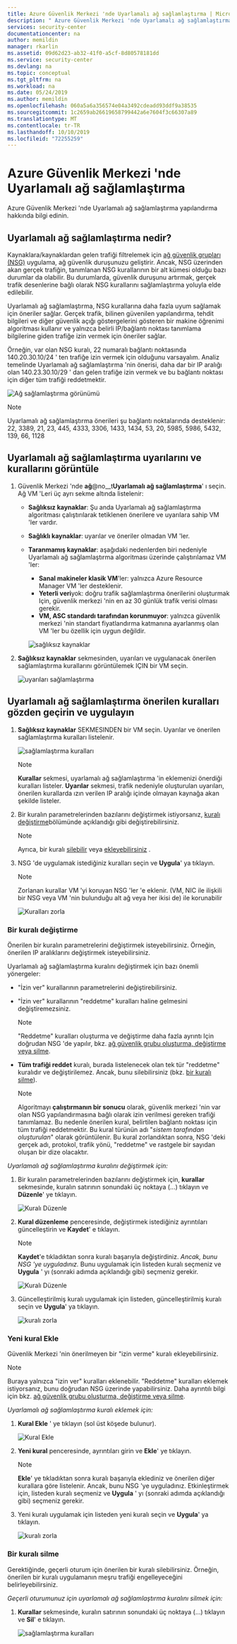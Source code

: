 ```yaml
---
title: Azure Güvenlik Merkezi 'nde Uyarlamalı ağ sağlamlaştırma | Microsoft Docs
description: " Azure Güvenlik Merkezi 'nde Uyarlamalı ağ sağlamlaştırma özelliğini etkinleştirmeyi öğrenin. "
services: security-center
documentationcenter: na
author: memildin
manager: rkarlin
ms.assetid: 09d62d23-ab32-41f0-a5cf-8d80578181dd
ms.service: security-center
ms.devlang: na
ms.topic: conceptual
ms.tgt_pltfrm: na
ms.workload: na
ms.date: 05/24/2019
ms.author: memildin
ms.openlocfilehash: 060a5a6a356574e04a3492cdeadd93ddf9a38535
ms.sourcegitcommit: 1c2659ab26619658799442a6e7604f3c66307a89
ms.translationtype: MT
ms.contentlocale: tr-TR
ms.lasthandoff: 10/10/2019
ms.locfileid: "72255259"
---
```

# <a name="adaptive-network-hardening-in-azure-security-center"></a>Azure Güvenlik Merkezi 'nde Uyarlamalı ağ sağlamlaştırma
Azure Güvenlik Merkezi 'nde Uyarlamalı ağ sağlamlaştırma yapılandırma hakkında bilgi edinin.

## <a name="what-is-adaptive-network-hardening"></a>Uyarlamalı ağ sağlamlaştırma nedir?
Kaynaklara/kaynaklardan gelen trafiği filtrelemek için [ağ güvenlik grupları (NSG)](https://docs.microsoft.com/azure/virtual-network/security-overview) uygulama, ağ güvenlik duruşunuzu geliştirir. Ancak, NSG üzerinden akan gerçek trafiğin, tanımlanan NSG kurallarının bir alt kümesi olduğu bazı durumlar da olabilir. Bu durumlarda, güvenlik duruşunu artırmak, gerçek trafik desenlerine bağlı olarak NSG kurallarını sağlamlaştırma yoluyla elde edilebilir.

Uyarlamalı ağ sağlamlaştırma, NSG kurallarına daha fazla uyum sağlamak için öneriler sağlar. Gerçek trafik, bilinen güvenilen yapılandırma, tehdit bilgileri ve diğer güvenlik açığı göstergelerini gösteren bir makine öğrenimi algoritması kullanır ve yalnızca belirli IP/bağlantı noktası tanımlama bilgilerine giden trafiğe izin vermek için öneriler sağlar.

Örneğin, var olan NSG kuralı, 22 numaralı bağlantı noktasında 140.20.30.10/24 ' ten trafiğe izin vermek için olduğunu varsayalım. Analiz temelinde Uyarlamalı ağ sağlamlaştırma 'nin önerisi, daha dar bir IP aralığı olan 140.23.30.10/29 ' dan gelen trafiğe izin vermek ve bu bağlantı noktası için diğer tüm trafiği reddetmektir.

![Ağ sağlamlaştırma görünümü](./media/security-center-adaptive-network-hardening/traffic-hardening.png)

> [!NOTE]
> Uyarlamalı ağ sağlamlaştırma önerileri şu bağlantı noktalarında desteklenir: 22, 3389, 21, 23, 445, 4333, 3306, 1433, 1434, 53, 20, 5985, 5986, 5432, 139, 66, 1128

## <a name="view-adaptive-network-hardening-alerts-and-rules"></a>Uyarlamalı ağ sağlamlaştırma uyarılarını ve kurallarını görüntüle

1. Güvenlik Merkezi 'nde **ağ**@no__t**Uyarlamalı ağ sağlamlaştırma**' ı seçin. Ağ VM 'Leri üç ayrı sekme altında listelenir:
   * **Sağlıksız kaynaklar**: Şu anda Uyarlamalı ağ sağlamlaştırma algoritması çalıştırılarak tetiklenen önerilere ve uyarılara sahip VM 'ler vardır. 
   * **Sağlıklı kaynaklar**: uyarılar ve öneriler olmadan VM 'ler.
   * **Taranmamış kaynaklar**: aşağıdaki nedenlerden biri nedeniyle Uyarlamalı ağ sağlamlaştırma algoritması üzerinde çalıştırılamaz VM 'ler:
      * **Sanal makineler klasik VM**'ler: yalnızca Azure Resource Manager VM 'ler desteklenir.
      * **Yeterli veri**yok: doğru trafik sağlamlaştırma önerilerini oluşturmak Için, güvenlik merkezi 'nin en az 30 günlük trafik verisi olması gerekir.
      * **VM, ASC standardı tarafından korunmuyor**: yalnızca güvenlik merkezi 'nin standart fiyatlandırma katmanına ayarlanmış olan VM 'ler bu özellik için uygun değildir.

     ![sağlıksız kaynaklar](./media/security-center-adaptive-network-hardening/unhealthy-resources.png)

2. **Sağlıksız kaynaklar** sekmesinden, uyarıları ve uygulanacak önerilen sağlamlaştırma kurallarını görüntülemek IÇIN bir VM seçin.

    ![uyarıları sağlamlaştırma](./media/security-center-adaptive-network-hardening/anh-recommendation-rules.png)


## <a name="review-and-apply-adaptive-network-hardening-recommended-rules"></a>Uyarlamalı ağ sağlamlaştırma önerilen kuralları gözden geçirin ve uygulayın

1. **Sağlıksız kaynaklar** SEKMESINDEN bir VM seçin. Uyarılar ve önerilen sağlamlaştırma kuralları listelenir.

     ![sağlamlaştırma kuralları](./media/security-center-adaptive-network-hardening/hardening-alerts.png)

   > [!NOTE]
   > **Kurallar** sekmesi, uyarlamalı ağ sağlamlaştırma 'in eklemenizi önerdiği kuralları listeler. **Uyarılar** sekmesi, trafik nedeniyle oluşturulan uyarıları, önerilen kurallarda ızın verilen IP aralığı içinde olmayan kaynağa akan şekilde listeler.

2. Bir kuralın parametrelerinden bazılarını değiştirmek istiyorsanız, [kuralı değiştirme](#modify-rule)bölümünde açıklandığı gibi değiştirebilirsiniz.
   > [!NOTE]
   > Ayrıca, bir kuralı [silebilir](#delete-rule) veya [ekleyebilirsiniz](#add-rule) .

3. NSG 'de uygulamak istediğiniz kuralları seçin ve **Uygula**' ya tıklayın.

      > [!NOTE]
      > Zorlanan kurallar VM 'yi koruyan NSG 'ler 'e eklenir. (VM, NIC ile ilişkili bir NSG veya VM 'nin bulunduğu alt ağ veya her ikisi de) ile korunabilir

    ![Kuralları zorla](./media/security-center-adaptive-network-hardening/enforce-hard-rule2.png)


### Bir kuralı <a name ="modify-rule"></a> değiştirme

Önerilen bir kuralın parametrelerini değiştirmek isteyebilirsiniz. Örneğin, önerilen IP aralıklarını değiştirmek isteyebilirsiniz.

Uyarlamalı ağ sağlamlaştırma kuralını değiştirmek için bazı önemli yönergeler:

* "İzin ver" kurallarının parametrelerini değiştirebilirsiniz. 
* "İzin ver" kurallarının "reddetme" kuralları haline gelmesini değiştiremezsiniz. 

  > [!NOTE]
  > "Reddetme" kuralları oluşturma ve değiştirme daha fazla ayrıntı Için doğrudan NSG 'de yapılır, bkz. [ağ güvenlik grubu oluşturma, değiştirme veya silme](https://docs.microsoft.com/azure/virtual-network/manage-network-security-group).

* **Tüm trafiği reddet** kuralı, burada listelenecek olan tek tür "reddetme" kuralıdır ve değiştirilemez. Ancak, bunu silebilirsiniz (bkz. [bir kuralı silme](#delete-rule)).
  > [!NOTE]
  > Algoritmayı **çalıştırmanın bir sonucu** olarak, güvenlik merkezi 'nin var olan NSG yapılandırmasına bağlı olarak izin verilmesi gereken trafiği tanımlamaz. Bu nedenle önerilen kural, belirtilen bağlantı noktası için tüm trafiği reddetmektir. Bu kural türünün adı "*sistem tarafından oluşturulan*" olarak görüntülenir. Bu kural zorlandıktan sonra, NSG 'deki gerçek adı, protokol, trafik yönü, "reddetme" ve rastgele bir sayıdan oluşan bir dize olacaktır.

*Uyarlamalı ağ sağlamlaştırma kuralını değiştirmek için:*

1. Bir kuralın parametrelerinden bazılarını değiştirmek için, **kurallar** sekmesinde, kuralın satırının sonundaki üç noktaya (...) tıklayın ve **Düzenle**' ye tıklayın.

   ![Kuralı Düzenle](./media/security-center-adaptive-network-hardening/edit-hard-rule.png)

1. **Kural düzenleme** penceresinde, değiştirmek istediğiniz ayrıntıları güncelleştirin ve **Kaydet**' e tıklayın.

   > [!NOTE]
   > **Kaydet**'e tıkladıktan sonra kuralı başarıyla değiştirdiniz. *Ancak, bunu NSG 'ye uyguladınız.* Bunu uygulamak için listeden kuralı seçmeniz ve **Uygula** ' yı (sonraki adımda açıklandığı gibi) seçmeniz gerekir.

   ![Kuralı Düzenle](./media/security-center-adaptive-network-hardening/edit-hard-rule3.png)

3. Güncelleştirilmiş kuralı uygulamak için listeden, güncelleştirilmiş kuralı seçin ve **Uygula**' ya tıklayın.

    ![kuralı zorla](./media/security-center-adaptive-network-hardening/enforce-hard-rule.png)

### Yeni kural <a name ="add-rule"></a> Ekle

Güvenlik Merkezi 'nin önerilmeyen bir "izin verme" kuralı ekleyebilirsiniz.

> [!NOTE]
> Buraya yalnızca "izin ver" kuralları eklenebilir. "Reddetme" kuralları eklemek istiyorsanız, bunu doğrudan NSG üzerinde yapabilirsiniz. Daha ayrıntılı bilgi için bkz. [ağ güvenlik grubu oluşturma, değiştirme veya silme](https://docs.microsoft.com/azure/virtual-network/manage-network-security-group).

*Uyarlamalı ağ sağlamlaştırma kuralı eklemek için:*

1. **Kural Ekle** ' ye tıklayın (sol üst köşede bulunur).

   ![Kural Ekle](./media/security-center-adaptive-network-hardening/add-hard-rule.png)

1. **Yeni kural** penceresinde, ayrıntıları girin ve **Ekle**' ye tıklayın.

   > [!NOTE]
   > **Ekle**' ye tıkladıktan sonra kuralı başarıyla eklediniz ve önerilen diğer kurallara göre listelenir. Ancak, bunu NSG 'ye uyguladınız. Etkinleştirmek için, listeden kuralı seçmeniz ve **Uygula** ' yı (sonraki adımda açıklandığı gibi) seçmeniz gerekir.

3. Yeni kuralı uygulamak için listeden yeni kuralı seçin ve **Uygula**' ya tıklayın.

    ![kuralı zorla](./media/security-center-adaptive-network-hardening/enforce-hard-rule.png)


### Bir kuralı <a name ="delete-rule"></a> silme

Gerektiğinde, geçerli oturum için önerilen bir kuralı silebilirsiniz. Örneğin, önerilen bir kuralı uygulamanın meşru trafiği engelleyeceğini belirleyebilirsiniz.

*Geçerli oturumunuz için uyarlamalı ağ sağlamlaştırma kuralını silmek için:*

1. **Kurallar** sekmesinde, kuralın satırının sonundaki üç noktaya (...) tıklayın ve **Sil**' e tıklayın.  

    ![sağlamlaştırma kuralları](./media/security-center-adaptive-network-hardening/delete-hard-rule.png)







 

